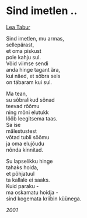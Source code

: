 # Sind imetlen ..

[Lea Tabur](./)

Sind imetlen, mu armas,  
sellepärast,  
et oma piskust  
pole kahju sul.  
Võid viimse sendi  
anda hinge tagant ära,  
kui näed, et sõbra seis  
on täbaram kui sul.

Ma tean,  
su sõbralikud sõnad  
teevad rõõmu  
ning mõni elutukk  
lööb leegitsema taas.  
Sa ise  
mälestustest  
võtad tubli sõõmu  
ja oma elujõudu  
nõnda kinnitad.

Su lapselikku hinge  
tahaks hoida,  
et põhjatuul  
ta kallale ei saaks.  
Kuid paraku -  
ma oskamatu hoidja -  
sind kogemata kriibin küünega.

_2001_


